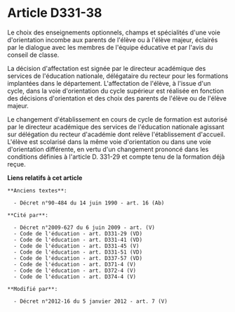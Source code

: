 # Article D331-38

Le choix des enseignements optionnels, champs et spécialités d'une voie d'orientation incombe aux parents de l'élève ou à
l'élève majeur, éclairés par le dialogue avec les membres de l'équipe éducative et par l'avis du conseil de classe. 

La décision d'affectation est signée par le directeur académique des services de l'éducation nationale, délégataire du
recteur pour les formations implantées dans le département. L'affectation de l'élève, à l'issue d'un cycle, dans la voie
d'orientation du cycle supérieur est réalisée en fonction des décisions d'orientation et des choix des parents de l'élève ou
de l'élève majeur. 

Le changement d'établissement en cours de cycle de formation est autorisé par     le directeur académique des services de
l'éducation nationale agissant sur délégation du recteur d'académie dont relève l'établissement d'accueil. L'élève est
scolarisé dans la même voie d'orientation ou dans une voie d'orientation différente, en vertu d'un changement prononcé dans
les conditions définies à l'article D. 331-29 et compte tenu de la formation déjà reçue.

**Liens relatifs à cet article**

	**Anciens textes**:

	  - Décret n°90-484 du 14 juin 1990 - art. 16 (Ab)

	**Cité par**:

	  - Décret n°2009-627 du 6 juin 2009 - art. (V)
	  - Code de l'éducation - art. D331-29 (VD)
	  - Code de l'éducation - art. D331-41 (VD)
	  - Code de l'éducation - art. D331-45 (V)
	  - Code de l'éducation - art. D331-51 (VD)
	  - Code de l'éducation - art. D337-57 (VD)
	  - Code de l'éducation - art. D371-4 (V)
	  - Code de l'éducation - art. D372-4 (V)
	  - Code de l'éducation - art. D374-4 (V)

	**Modifié par**:

	  - Décret n°2012-16 du 5 janvier 2012 - art. 7 (V)
